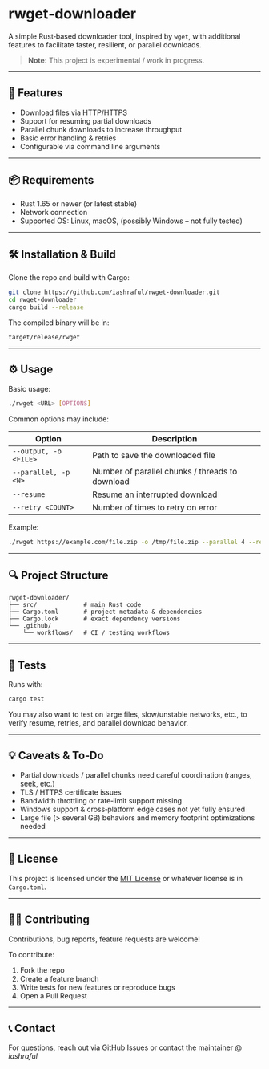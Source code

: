 # rwget‑downloader

A simple Rust‑based downloader tool, inspired by `wget`, with additional features to facilitate faster, resilient, or parallel downloads.  

> **Note:** This project is experimental / work in progress.

---

## 🚀 Features

- Download files via HTTP/HTTPS  
- Support for resuming partial downloads  
- Parallel chunk downloads to increase throughput  
- Basic error handling & retries  
- Configurable via command line arguments  

---

## 📦 Requirements

- Rust 1.65 or newer (or latest stable)  
- Network connection  
- Supported OS: Linux, macOS, (possibly Windows – not fully tested)

---

## 🛠 Installation & Build

Clone the repo and build with Cargo:

```bash
git clone https://github.com/iashraful/rwget-downloader.git
cd rwget-downloader
cargo build --release
```

The compiled binary will be in:

```
target/release/rwget
```

---

## ⚙ Usage

Basic usage:

```bash
./rwget <URL> [OPTIONS]
```

Common options may include:

| Option | Description |
|---|---|
| `--output, -o <FILE>` | Path to save the downloaded file |
| `--parallel, -p <N>` | Number of parallel chunks / threads to download |
| `--resume` | Resume an interrupted download |
| `--retry <COUNT>` | Number of times to retry on error |

Example:

```bash
./rwget https://example.com/file.zip -o /tmp/file.zip --parallel 4 --resume --retry 3
```

---

## 🔍 Project Structure

```
rwget-downloader/
├── src/             # main Rust code
├── Cargo.toml       # project metadata & dependencies
├── Cargo.lock       # exact dependency versions
└── .github/
    └── workflows/   # CI / testing workflows
```

---

## 🧪 Tests

Runs with:

```bash
cargo test
```

You may also want to test on large files, slow/unstable networks, etc., to verify resume, retries, and parallel download behavior.

---

## 💡 Caveats & To‑Do

- Partial downloads / parallel chunks need careful coordination (ranges, seek, etc.)  
- TLS / HTTPS certificate issues  
- Bandwidth throttling or rate‑limit support missing  
- Windows support & cross‑platform edge cases not yet fully ensured  
- Large file (> several GB) behaviors and memory footprint optimizations needed  

---

## 📄 License

This project is licensed under the [MIT License](LICENSE) or whatever license is in `Cargo.toml`.

---

## 🧑‍💻 Contributing

Contributions, bug reports, feature requests are welcome!  

To contribute:

1. Fork the repo  
2. Create a feature branch  
3. Write tests for new features or reproduce bugs  
4. Open a Pull Request  

---

## 📞 Contact

For questions, reach out via GitHub Issues or contact the maintainer @ *iashraful*
